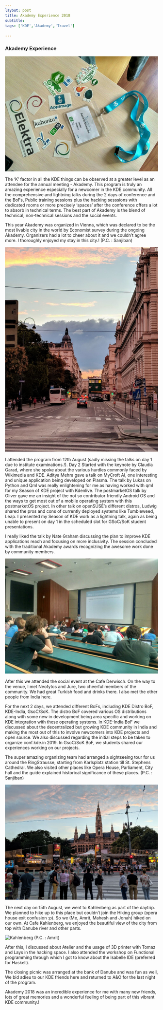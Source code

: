 ```yaml
---
layout: post
title: Akademy Experience 2018
subtitle: 
tags: ['KDE','Akademy','Travel']

---
```


### Akademy Experience

![Badge](/img/photo6104967274923403355.jpg)

The ‘K’ factor in all the KDE things can be observed at a greater level as an attendee for the annual meeting - Akademy. This program is truly an amazing experience especially for a newcomer in the KDE community. All the comprehensive and lightning talks during the 2 days of conference and the BoFs, Public training sessions plus the hacking sesssions with dedicated rooms or more precisely ‘spaces’ after the conference offers a lot to absorb in technical terms. The best part of Akademy is the blend of technical, non-technical sessions and the social events.

This year Akademy was organized in Vienna, which was declared to be the most livable city in the world by Economist survey during the ongoing Akademy. Organizers had a lot to cheer about it and  we couldn’t agree more. I thoroughly enjoyed my stay in this city.! (P.C. : Sanjiban)

![City_View](/img/photo6318720564520396920.jpg) 
 
I attended the program from 12th August (sadly missing the talks on day 1 due to institute examinations.!). Day 2 Started with the keynote by Claudia Garad, where she spoke about the various hurdles commonly faced by Wikimedia and KDE. Aditya Mehra gave a talk on MyCroft AI, one interesting and unique application being developed on Plasma. The talk by Lukas on Python and Qml was really enlightening for me as having worked with qml for my Season of KDE project with Kdenlive. The postmarketOS talk by Oliver gave me an insight of the not so contributor friendly Android OS and the ways to get most out of a mobile operating system with this postmarketOS project. In other talk on openSUSE’s different distros, Ludwig shared the pros and cons of currently deployed systems like Tumbleweed, Leap. I presented my Season of KDE work as a lightning talk, again as being unable to present on day 1 in the scheduled slot for GSoC/SoK student presentations.


I really liked the talk by Nate Graham discussing the plan to improve KDE applications reach and focusing on more inclusivity. The session concluded with the traditional Akademy awards recognizing the awesome work done by community members.

![Nate's Talk](/img/photo6104967274923403354.jpg)

After this we attended the social event at the Cafe Derwisch. On the way to the venue, I met Neofytos and Jure, two cheerful members of the community. We had great Turkish food and drinks there. I also met the other people from India here. 

For the next 2 days, we attended different BoFs, including KDE Distro BoF, KDE-India, GsoC/SoK. The distro BoF covered various OS distributions along with some new in development being area specific and working on KDE integration with these operating systems. In KDE-India BoF we discussed about the decentralized but growing KDE community in India and making the most out of this to involve newcomers into KDE projects and open source. We also discussed regarding the initial steps to be taken to organize conf.kde.in 2019. In GsoC/SoK BoF, we students shared our experiences working on our projects. 

The super amazing organizing team had arranged a sightseeing tour for us around the RingStrausse, starting from Karlsplatz station till St. Stephens Cathedral. We also visited other places like Opera House, Parliament, City hall and the guide explained historical significance of these places. (P.C. : Sanjiban)

![tour_pics](/img/photo6318720564520396916.jpg)

The next day on 15th August, we went to Kahlenberg as part of the daytrip. We planned to hike up to this place but couldn’t join the Hiking group (opera house exit confusion :p). So we (Me, Amrit, Mahesh and Jonah) hiked on our own. At Cafe Kahlenberg, we enjoyed the beautiful view of the city from top with Danube river and other parts. 

![Kahlenberg](/img/DSC_0568.JPG) (P.C. : Amrit)

After this, I discussed about Atelier and the usage of 3D printer with Tomaz and Lays in the hacking space. I also attended the workshop on Functional programming through which I got to know about the Isabelle IDE (preferred for Haskell). 

The closing picnic was arranged at the bank of Danube and was fun as well, We bid adieu to our KDE friends here and returned to A&O for the last night of the program.

Akademy 2018 was an incredible experience for me with many new friends, lots of great memories and a wonderful feeling of being part of this vibrant KDE community.! 
